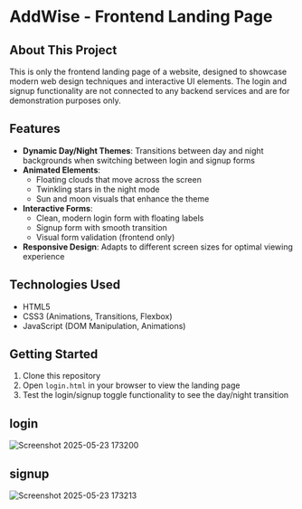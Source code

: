 # AddWise - Frontend Landing Page

## About This Project
This is only the frontend landing page of a website, designed to showcase modern web design techniques and interactive UI elements. The login and signup functionality are not connected to any backend services and are for demonstration purposes only.

## Features
- **Dynamic Day/Night Themes**: Transitions between day and night backgrounds when switching between login and signup forms
- **Animated Elements**: 
  - Floating clouds that move across the screen
  - Twinkling stars in the night mode
  - Sun and moon visuals that enhance the theme
- **Interactive Forms**:
  - Clean, modern login form with floating labels
  - Signup form with smooth transition
  - Visual form validation (frontend only)
- **Responsive Design**: Adapts to different screen sizes for optimal viewing experience

## Technologies Used
- HTML5
- CSS3 (Animations, Transitions, Flexbox)
- JavaScript (DOM Manipulation, Animations)

## Getting Started
1. Clone this repository
2. Open `login.html` in your browser to view the landing page
3. Test the login/signup toggle functionality to see the day/night transition
## login
![Screenshot 2025-05-23 173200](https://github.com/user-attachments/assets/4e81b371-df37-4feb-8c9c-e7d12b0be1ed)

## signup
![Screenshot 2025-05-23 173213](https://github.com/user-attachments/assets/bbe9e90b-5d12-45d8-a8d0-67d3609e398f)

